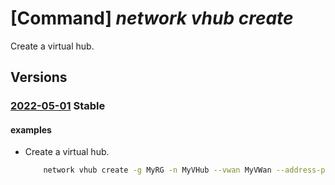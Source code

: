 # [Command] _network vhub create_

Create a virtual hub.

## Versions

### [2022-05-01](/Resources/mgmt-plane/L3N1YnNjcmlwdGlvbnMve30vcmVzb3VyY2Vncm91cHMve30vcHJvdmlkZXJzL21pY3Jvc29mdC5uZXR3b3JrL3ZpcnR1YWxodWJzL3t9/2022-05-01.xml) **Stable**

<!-- mgmt-plane /subscriptions/{}/resourcegroups/{}/providers/microsoft.network/virtualhubs/{} 2022-05-01 -->

#### examples

- Create a virtual hub.
    ```bash
        network vhub create -g MyRG -n MyVHub --vwan MyVWan --address-prefix 10.0.0.0/24 -l SouthCentralUS --sku Standard
    ```
